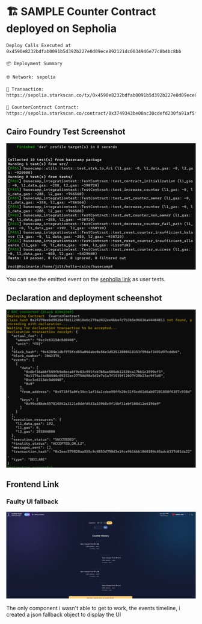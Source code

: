 # 🏗 SAMPLE Counter Contract deployed on Sepholia

```Contract Deployed at  0x3749343be00ac30cdefd230fa91af5fc3734b71af3aecf39a68cc600ee135e2
Deploy Calls Executed at  0x4590e8232bdfab0091b5d392b227e0d09ece892121dc0034946e77c8b4bc8bb

📦 Deployment Summary

🌐 Network: sepolia

🔗 Transaction:
https://sepolia.starkscan.co/tx/0x4590e8232bdfab0091b5d392b227e0d09ece892121dc0034946e77c8b4bc8bb

📄 CounterContract Contract:
https://sepolia.starkscan.co/contract/0x3749343be00ac30cdefd230fa91af5fc3734b71af3aecf39a68cc600ee135e2
```
## Cairo Foundry Test Screenshot

![Foundry-tests](https://github.com/jilt/starknet-dev-basecamp-counter/blob/main/Screenshot.png?raw=true)

You can see the emitted event on the [sepholia link](https://sepolia.starkscan.co/contract/0x3749343be00ac30cdefd230fa91af5fc3734b71af3aecf39a68cc600ee135e2
) as user tests.

## Declaration and deployment scheenshot

![Deploy-sepholia](https://github.com/jilt/starknet-dev-basecamp-counter/blob/main/Screenshot-deploy.png?raw=true)

## Frontend Link


### Faulty UI fallback

![timeline](https://github.com/jilt/starknet-dev-basecamp-counter/blob/main/Screenshot-fail.png?raw=true)

The only component i wasn't able to get to work, the events timeline, i created a json fallback object to display the UI
